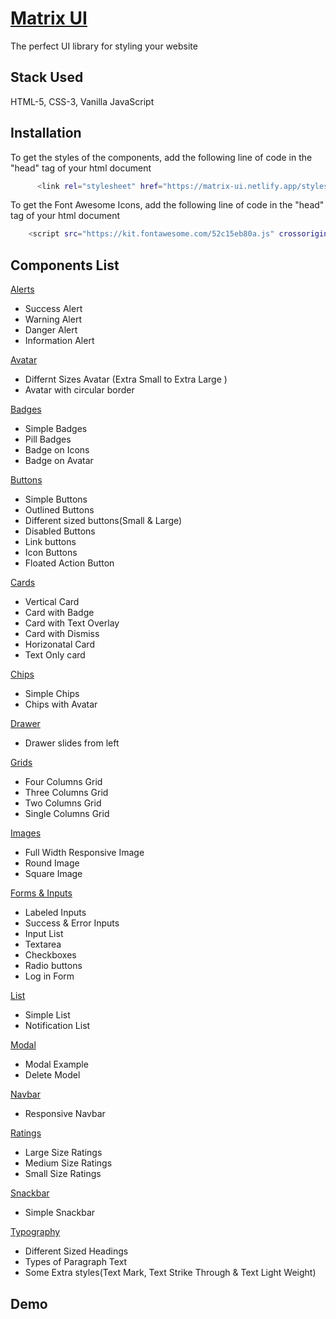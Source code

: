 
# [Matrix UI](https://matrix-ui.netlify.app)
The perfect UI library for styling your website


## Stack Used
HTML-5, CSS-3, Vanilla JavaScript
## Installation

To get the styles of the components, add the following line of code in the "head" tag of your html document

```bash
      <link rel="stylesheet" href="https://matrix-ui.netlify.app/styles.css">
```
To get the Font Awesome Icons, add the following line of code in the "head" tag of your html document
```bash
    <script src="https://kit.fontawesome.com/52c15eb80a.js" crossorigin="anonymous"></script>
```
## Components List
[Alerts](https://matrix-ui.netlify.app/componets/alert/alert)
- Success Alert
- Warning Alert
- Danger Alert
- Information Alert

[Avatar](https://matrix-ui.netlify.app/componets/avatar/avatar)

- Differnt Sizes Avatar (Extra Small to Extra Large )
- Avatar with circular border

[Badges](https://matrix-ui.netlify.app/componets/badge/badge)

- Simple Badges
- Pill Badges
- Badge on Icons
- Badge on Avatar

[Buttons](https://matrix-ui.netlify.app/componets/button/button)

- Simple Buttons
- Outlined Buttons
- Different sized buttons(Small & Large)
- Disabled Buttons
- Link buttons
- Icon Buttons
- Floated Action Button

[Cards](https://matrix-ui.netlify.app/componets/card/card)

- Vertical Card
- Card with Badge
- Card with Text Overlay
- Card with Dismiss
- Horizonatal Card
- Text Only card

[Chips](https://matrix-ui.netlify.app/componets/chips/chips)

- Simple Chips
- Chips with Avatar

[Drawer](https://matrix-ui.netlify.app/componets/drawer/drawer)

- Drawer slides from left

[Grids](https://matrix-ui.netlify.app/componets/grid/grid)

- Four Columns Grid
- Three Columns Grid
- Two Columns Grid
- Single Columns Grid

[Images](https://matrix-ui.netlify.app/componets/image/image)

- Full Width Responsive Image
- Round Image
- Square Image

[Forms & Inputs](https://matrix-ui.netlify.app/componets/input/input)

- Labeled Inputs
- Success & Error Inputs
- Input List
- Textarea
- Checkboxes
- Radio buttons
- Log in Form

[List](https://matrix-ui.netlify.app/componets/list/list)

- Simple List
- Notification List

[Modal](https://matrix-ui.netlify.app/componets/modal/modal)

- Modal Example
- Delete Model

[Navbar](https://matrix-ui.netlify.app/componets/navbar/navbar)

- Responsive Navbar

[Ratings](https://matrix-ui.netlify.app/componets/rating/rating)

- Large Size Ratings
- Medium Size Ratings
- Small Size Ratings

[Snackbar](https://matrix-ui.netlify.app/componets/snackbar/snackbar)

- Simple Snackbar

[Typography](https://matrix-ui.netlify.app/componets/typography/typography)

- Different Sized Headings
- Types of Paragraph Text
- Some Extra styles(Text Mark, Text Strike Through & Text Light Weight)

## Demo





